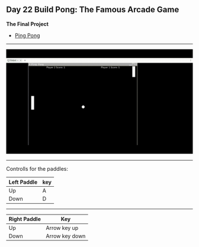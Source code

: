 ## Day 22 Build Pong: The Famous Arcade Game

**The Final Project**

- [Ping Pong](https://replit.com/@supercodr/build-pong-22)

---

![](pingpong.gif)

---

Controlls for the paddles:


| Left Paddle    | key 	|
|-------------	|-----	|
| Up     		|  A  	|
| Down        	|  D  		|

---

|Right Paddle  | Key		|
|------------------|------------	|
| Up       	|  Arrow key up  	|
| Down   	|  Arrow key down  |

